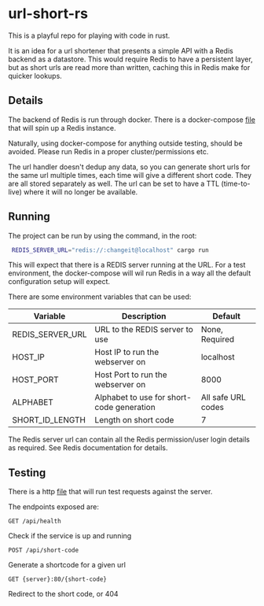 # url-short-rs

This is a playful repo for playing with code in rust.

It is an idea for a url shortener that presents a simple API with a Redis backend as a datastore. This would require Redis to have a persistent layer, but as short urls are read more than written, caching this in Redis make for quicker lookups.

## Details

The backend of Redis is run through docker. There is a docker-compose [file](./docker/docker-compose.yml) that will spin up a Redis instance.

Naturally, using docker-compose for anything outside testing, should be avoided. Please run Redis in a proper cluster/permissions etc.

The url handler doesn't dedup any data, so you can generate short urls for the same url multiple times, each time will give a different short code. They are all stored separately as well. The url can be set to have a TTL (time-to-live) where it will no longer be available.

## Running

The project can be run by using the command, in the root:
```bash
 REDIS_SERVER_URL="redis://:changeit@localhost" cargo run
```

This will expect that there is a REDIS server running at the URL. For a test environment, the docker-compose will wil run Redis in a way all the default configuration setup will expect.

There are some environment variables that can be used:

| Variable         | Description                                       | Default            |
| ---------------- | --------------------------------------------------| ------------------ |
| REDIS_SERVER_URL | URL to the REDIS server to use                    | None, Required     |
| HOST_IP          | Host IP to run the webserver on                   | localhost          |
| HOST_PORT        | Host Port to run the webserver on                 | 8000               |
| ALPHABET         | Alphabet to use for short-code generation         | All safe URL codes |
| SHORT_ID_LENGTH  | Length on short code                              | 7                  |

The Redis server url can contain all the Redis permission/user login details as required. See Redis documentation for details.


## Testing

There is a http [file](./http/test_command.http) that will run test requests against the server.

The endpoints exposed are:
```
GET /api/health
```
Check if the service is up and running

```
POST /api/short-code
```
Generate a shortcode for a given url

```
GET {server}:80/{short-code}
```
Redirect to the short code, or 404
